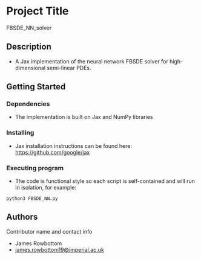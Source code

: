 
# Project Title

FBSDE_NN_solver

## Description

* A Jax implementation of the neural network FBSDE solver for high-dimensional semi-linear PDEs.

## Getting Started

### Dependencies

* The implementation is built on Jax and NumPy libraries

### Installing

* Jax installation instructions can be found here: https://github.com/google/jax

### Executing program

* The code is functional style so each script is self-contained and will run in isolation, for example:

```
python3 FBSDE_NN.py
```

## Authors

Contributor name and contact info

* James Rowbottom  
* james.rowbottom19@imperial.ac.uk
